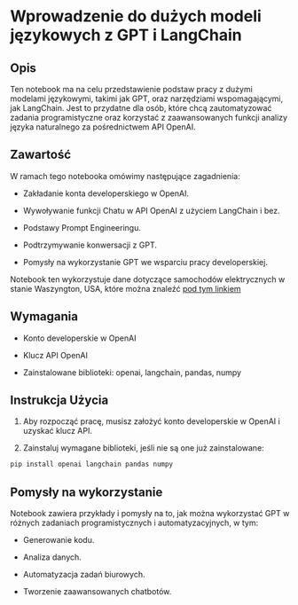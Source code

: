 Wprowadzenie do dużych modeli językowych z GPT i LangChain
==========================================================

Opis
----

Ten notebook ma na celu przedstawienie podstaw pracy z dużymi modelami językowymi, takimi jak GPT, oraz narzędziami wspomagającymi, jak LangChain. Jest to przydatne dla osób, które chcą zautomatyzować zadania programistyczne oraz korzystać z zaawansowanych funkcji analizy języka naturalnego za pośrednictwem API OpenAI.

Zawartość
---------

W ramach tego notebooka omówimy następujące zagadnienia:

*   Zakładanie konta developerskiego w OpenAI.
    
*   Wywoływanie funkcji Chatu w API OpenAI z użyciem LangChain i bez.
    
*   Podstawy Prompt Engineeringu.
    
*   Podtrzymywanie konwersacji z GPT.
    
*   Pomysły na wykorzystanie GPT we wsparciu pracy developerskiej.
    

Notebook ten wykorzystuje dane dotyczące samochodów elektrycznych w stanie Waszyngton, USA, które można znaleźć [pod tym linkiem](https://catalog.data.gov/dataset/electric-vehicle-population-data)

Wymagania
---------

*   Konto developerskie w OpenAI
    
*   Klucz API OpenAI
    
*   Zainstalowane biblioteki: openai, langchain, pandas, numpy
    

Instrukcja Użycia
-----------------

1.  Aby rozpocząć pracę, musisz założyć konto developerskie w OpenAI i uzyskać klucz API.
    
2.  Zainstaluj wymagane biblioteki, jeśli nie są one już zainstalowane:

```bash
pip install openai langchain pandas numpy
```

Pomysły na wykorzystanie
------------------------

Notebook zawiera przykłady i pomysły na to, jak można wykorzystać GPT w różnych zadaniach programistycznych i automatyzacyjnych, w tym:

*   Generowanie kodu.
    
*   Analiza danych.
    
*   Automatyzacja zadań biurowych.
    
*   Tworzenie zaawansowanych chatbotów.
